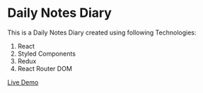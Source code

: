 # Daily Notes Diary

This is a Daily Notes Diary created using following Technologies:

1. React
2. Styled Components
3. Redux
4. React Router DOM

[Live Demo](https://shivi-daily-notes.netlify.app/)
